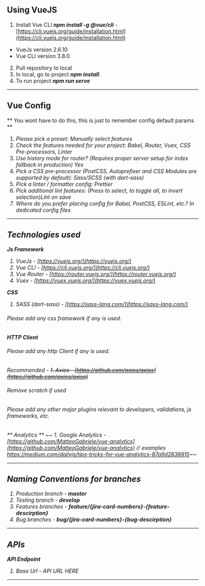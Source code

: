 ## Using VueJS

1. Install Vue CLI ***npm install -g @vue/cli*** - [https://cli.vuejs.org/guide/installation.html](https://cli.vuejs.org/guide/installation.html)
  - VueJs version 2.6.10
  - Vue CLI version 3.8.0
2. Pull repository to local
3. In local, go to project ***npm install***.
4. To run project ***npm run serve***

---

## Vue Config

** You wont have to do this, this is just to remember config default params **

1. *Please pick a preset: Manually select features*
2. *Check the features needed for your project: Babel, Router, Vuex, CSS Pre-processors, Linter*
3. *Use history mode for router? (Requires proper server setup for index fallback in production) Yes*
4. *Pick a CSS pre-processor (PostCSS, Autoprefixer and CSS Modules are supported by default): Sass/SCSS (with dart-sass)*
5. *Pick a linter / formatter config: Prettier*
6. *Pick additional lint features: (Press <space> to select, <a> to toggle all, <i> to invert selection)Lint on save*
7. *Where do you prefer placing config for Babel, PostCSS, ESLint, etc.? In dedicated config files*

---

## Technologies used

**Js Framework**

1. VueJs - [https://vuejs.org/](https://vuejs.org/)
2. Vue CLI - [https://cli.vuejs.org/](https://cli.vuejs.org/)
3. Vue Router - [https://router.vuejs.org/](https://router.vuejs.org/)
4. Vuex - [https://vuex.vuejs.org/](https://vuex.vuejs.org/)

**CSS**

1. SASS (dart-sass) - [https://sass-lang.com/](https://sass-lang.com/)

###### Please add any css framework if any is used.

**HTTP Client**

###### Please add any http Client if any is used.
Recommended - ~~1. Axios - [https://github.com/axios/axios](https://github.com/axios/axios)~~

###### Remove scratch if used

###### Please add any other major plugins relevant to developers, validations, js frameworks, etc.
** Analytics **
~~ 1. Google Analytics - [https://github.com/MatteoGabriele/vue-analytics](https://github.com/MatteoGabriele/vue-analytics)  // examples https://medium.com/dailyjs/tips-tricks-for-vue-analytics-87a9d2838915~~

---

## Naming Conventions for branches

1. Production branch - **master** 
2. Testing branch - **develop**
3. Features branches - ***feature/{jira-card-numbers}-{feature-descirption}***
4. Bug branches - ***bug/{jira-card-numbers}-{bug-descirption}***

---

## APIs

**API Endpoint**

1. Base Url - *API URL HERE* 

---